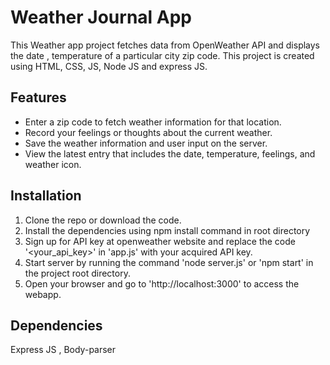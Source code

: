 # Weather Journal App

This Weather app project fetches data from OpenWeather API and displays the date , temperature of a particular city zip code.
This project is created using HTML, CSS, JS, Node JS and express JS.

## Features

- Enter a zip code to fetch weather information for that location.
- Record your feelings or thoughts about the current weather.
- Save the weather information and user input on the server.
- View the latest entry that includes the date, temperature, feelings, and weather icon.

## Installation

1. Clone the repo or download the code.
2. Install the dependencies using npm install command in root directory
3. Sign up for API key at openweather website and replace the code '<your_api_key>' in 'app.js' with your acquired API key.
4. Start server by running the command 'node server.js' or 'npm start' in the project root directory.
5. Open your browser and go to 'http://localhost:3000' to access the webapp.

## Dependencies

Express JS , Body-parser
